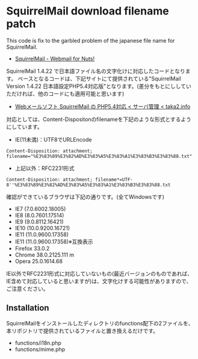 SquirrelMail download filename patch
===========================

This code is fix to the garbled problem of the japanese file name for SquirrelMail.

* [SquirrelMail - Webmail for Nuts!](http://squirrelmail.org/)

SquirrelMail 1.4.22 で日本語ファイル名の文字化けに対応したコードとなります。
ベースとなるコードは、下記サイトにて提供されている"SquirrelMail Version 1.4.22 日本語設定PHP5.4対応版"となります。(差分をもとにししていただければ、他のコードにも適用可能と思います)
* [Webメールソフト SquirrelMail の PHP5.4対応 < サーバ管理 < taka2.info](http://taka2.info/20120705/squirrelmail-php54/)

対応としては、Content-Dispositonのfilenameを下記のような形式とするようにしています。
* IE(11未満)：UTF8でURLEncode
```
Content-Disposition: attachment; filename="%E3%83%89%E3%82%AD%E3%83%A5%E3%83%A1%E3%83%B3%E3%83%88.txt"
```
* 上記以外：RFC2231形式
```
Content-Disposition: attachment; filename*=UTF-8''%E3%83%89%E3%82%AD%E3%83%A5%E3%83%A1%E3%83%B3%E3%83%88.txt
```

確認ができているブラウザは下記の通りです。(全てWindowsです)
* IE7 (7.0.6002.18005)
* IE8 (8.0.7601.17514)
* IE9 (9.0.8112.16421)
* IE10 (10.0.9200.16721)
* IE11 (11.0.9600.17358)
* IE11 (11.0.9600.17358)※互換表示
* Firefox 33.0.2
* Chrome 38.0.2125.111 m
* Opera 25.0.1614.68

IE以外でRFC2231形式に対応していないもの(最近バージョンのものであれば、IE含めて対応していると思いますが)は、文字化けする可能性がありますので、ご注意ください。

Installation
------------

SquirrelMailをインストールしたディレクトリのfunctions配下の2ファイルを、本リポジトリで提供されているファイルと置き換えるだけです。
* functions/i18n.php
* functions/mime.php

